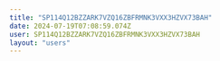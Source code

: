 ```yaml
---
title: "SP114Q12BZZARK7VZQ16ZBFRMNK3VXX3HZVX73BAH"
date: 2024-07-19T07:08:59.074Z
user: SP114Q12BZZARK7VZQ16ZBFRMNK3VXX3HZVX73BAH
layout: "users"
---
```

    
